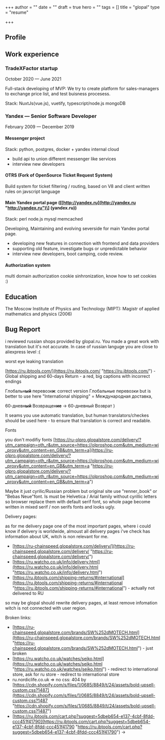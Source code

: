 +++
author = ""
date = ""
draft = true
hero = ""
tags = []
title = "glopal"
type = "resume"

+++
## Profile

## Work experience

### **TradeXFactor startup**

October 2020 — June 2021

Full-stack developing of MVP: We try to create platform for sales-managers to exchange price list, and test buisness procesess.

Stack: NuxtJs(vue.js), vuetify, typescript/node.js mongoDB

### **Yandex** — Senior Software Developer

February 2009 — December 2019

#### **Messenger project**

Stack: python, postgres, docker + yandex internal cloud

* build api to union different messenger like services
* interview new developers

#### **OTRS** (Fork of OpenSource Ticket Request System)

Build system for ticket filtering / routing, based on V8 and client written rules on javscript language

#### **Main Yandex portal page** (\[[http://yandex.ru](http://yandex.ru "http://yandex.ru")\] (yandex.ru))

Stack: perl node.js mysql memcached

Developing, Maintaining and evolving severside for main Yandex portal page.

* developing new features in connection with frontend and data providers
* supporting old feature, investigate bugs or unpredictable behavior
* interview new developers, boot camping, code review.

#### **Authorization system**

multi domain authorization cookie sinhronization, know how to set cookies :)

## Education

The Moscow Institute of Physics and Technology (MIPT): Magistr of applied mathematics and physics (2006)

## Bug Report

i reviewed russian shops provided by glopal.ru. You made a great work with translation but it's not accurate. In case of russian languge you are close to aliexpress level :(

worst eye leaking translation

[https://ru.jbtools.com/](https://ru.jbtools.com/ "https://ru.jbtools.com/") - Global shipping and 60-days Return - a red, big captions with incorrect endings 

Глобальн**ый** перевозк**и**: correct version Глобальные перевозки  but  is better to use here "International shipping" = Международная доставка, 

60-дневн**ый** Возвращен**ие** -> 60-дневный Возврат )

It seams you use automatic translation, but human translators/checkes should be used here - to ensure that translation is correct and readable.

Fonts

you don't modifiy fonts [https://ru-olpro.glopalstore.com/delivery/?utm_campaign=oth_r&utm_source=https://olproshop.com&utm_medium=wi_proxy&utm_content=en_GB&utm_term=a](https://ru-olpro.glopalstore.com/delivery/?utm_campaign=oth_r&utm_source=https://olproshop.com&utm_medium=wi_proxy&utm_content=en_GB&utm_term=a "https://ru-olpro.glopalstore.com/delivery/?utm_campaign=oth_r&utm_source=https://olproshop.com&utm_medium=wi_proxy&utm_content=en_GB&utm_term=a")

Maybe it just cyrilic/Russian problem but original site use "renner_book" or "Bebas Neue"font. Is must be Helvetica / Arial family without cyrillic letters so browser replace them with default serif font, so whole page become written in mixed serif / non serifs fonts and looks ugly.

Delivery pages:

as for me delivery page one of the most important pages, where i could know if delivery is worldwide, almoust all delivery pages i've check has information about UK, witch is non relevant for me. 

* [https://ru-chainspeed.glopalstore.com/delivery/](https://ru-chainspeed.glopalstore.com/delivery/ "https://ru-chainspeed.glopalstore.com/delivery/")  
* [https://ru.watcho.co.uk/info/delivery.html](https://ru.watcho.co.uk/info/delivery.html "https://ru.watcho.co.uk/info/delivery.html") 
* [https://ru.jbtools.com/shipping-returns/#international](https://ru.jbtools.com/shipping-returns/#international "https://ru.jbtools.com/shipping-returns/#international") - actually not delivered to RU

so may be glopal should rewrite delivery pages, at least remove infomation witch is not connected with user region.

Broken links:

* [https://ru-chainspeed.glopalstore.com/brands/SW%252dMOTECH.html](https://ru-chainspeed.glopalstore.com/brands/SW%252dMOTECH.html "https://ru-chainspeed.glopalstore.com/brands/SW%252dMOTECH.html") - just broken 
* [https://ru.watcho.co.uk/watches/seiko.html](https://ru.watcho.co.uk/watches/seiko.html "https://ru.watcho.co.uk/watches/seiko.html") - redirect to international store, ask for ru store - redirect to international store 
* ru.nordiclife.co.uk => no css: 404 by [https://cdn.shopify.com/s/files/1/0685/8849/t/24/assets/bold-upsell-custom.css?1487](https://cdn.shopify.com/s/files/1/0685/8849/t/24/assets/bold-upsell-custom.css?1487 "https://cdn.shopify.com/s/files/1/0685/8849/t/24/assets/bold-upsell-custom.css?1487")
* [https://ru.jbtools.com/cart.php?suggest=5dbeb654-e137-4cbf-8fdd-ccc451f41790](https://ru.jbtools.com/cart.php?suggest=5dbeb654-e137-4cbf-8fdd-ccc451f41790 "https://ru.jbtools.com/cart.php?suggest=5dbeb654-e137-4cbf-8fdd-ccc451f41790") ->